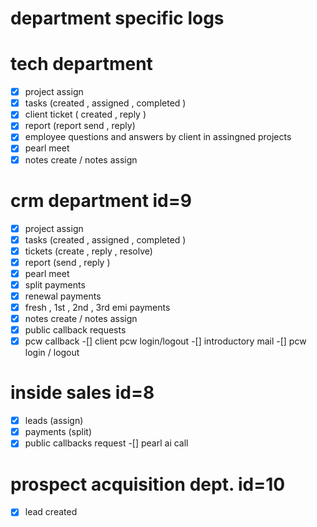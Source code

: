 # department specific logs 

# tech department 
-[x] project assign 
-[x] tasks (created , assigned ,  completed )
-[x] client ticket ( created , reply )
-[x] report (report send , reply)
-[x] employee questions and answers by client in assingned projects 
-[x] pearl meet 
-[x] notes create / notes assign 

# crm department                id=9
-[x] project assign 
-[x] tasks (created , assigned ,  completed )
-[x] tickets (create , reply , resolve)
-[x] report (send , reply )
-[x] pearl meet 
-[x]  split payments 
-[x] renewal payments
-[x] fresh , 1st , 2nd , 3rd  emi payments 
-[x] notes create / notes assign 
-[x] public callback requests
-[x] pcw callback 
-[] client pcw login/logout 
-[] introductory mail
-[] pcw login / logout 

# inside sales                   id=8
-[x] leads (assign)
-[x] payments (split)
-[x] public callbacks request
-[] pearl ai call 

# prospect acquisition dept.     id=10
-[x] lead created 



